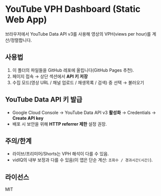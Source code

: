 # YouTube VPH Dashboard (Static Web App)

브라우저에서 YouTube Data API v3를 사용해 영상의 VPH(views per hour)를 계산/정렬합니다.

## 사용법
1) 이 폴더의 파일들을 GitHub 레포에 올립니다(GitHub Pages 추천).  
2) 페이지 접속 → 상단 섹션에서 **API 키 저장**  
3) 수집 모드(영상 URL / 채널 업로드 / 재생목록 / 검색) 중 선택 → 불러오기

## YouTube Data API 키 발급
- Google Cloud Console → YouTube Data API v3 **활성화** → Credentials → **Create API key**  
- 배포 시 보안을 위해 **HTTP referrer 제한** 설정 권장.

## 주의/한계
- 라이브/프리미어/Shorts는 VPH 해석이 다를 수 있음.  
- vidIQ의 내부 보정과 다를 수 있음(이 앱은 단순 계산: `조회수 / 경과시간(시간)`).

## 라이선스
MIT
